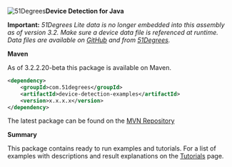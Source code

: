 ![51Degrees](https://51degrees.com/DesktopModules/FiftyOne/Distributor/Logo.ashx?utm_source=github&utm_medium=repository&utm_content=home&utm_campaign=java-open-source "THE Fastest and Most Accurate Device Detection")**Device Detection for Java**

**Important:** _51Degrees Lite data is no longer embedded into this assembly as of version 3.2. Make sure a device data file is referenced at runtime. Data files are available on [GitHub](../data) and from [51Degrees](https://51degrees.com/compare-data-options?utm_source=github&utm_medium=repository&utm_content=source-code&utm_campaign=java-open-source "Different device databases which can be used with 51Degrees device detection")._

**Maven**

As of 3.2.2.20-beta this package is available on Maven.

```xml
<dependency>
    <groupId>com.51degrees</groupId>
    <artifactId>device-detection-examples</artifactId>
    <version>x.x.x.x</version>
</dependency>
```

The latest package can be found on the [MVN Repository](https://mvnrepository.com/artifact/com.51degrees/device-detection-examples/latest)

**Summary**

This package contains ready to run examples and tutorials. For a list of examples with descriptions and result explanations on the [Tutorials](https://51degrees.com/Support/Documentation/APIs/Java-V32/Tutorials?utm_source=github&utm_medium=repository&utm_content=source-code&utm_campaign=java-open-source) page.